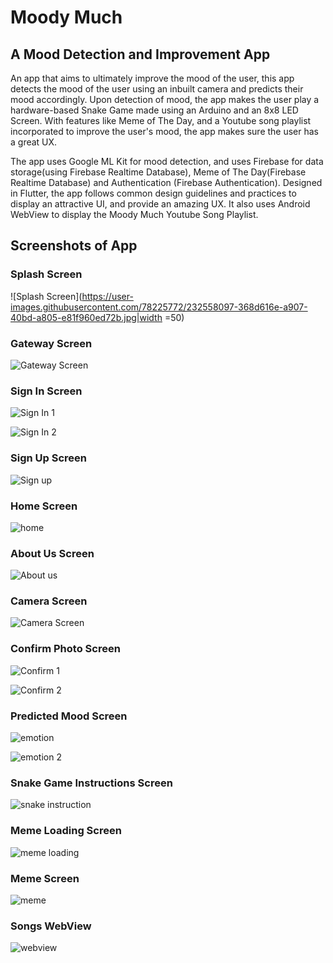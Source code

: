# Moody Much

## A Mood Detection and Improvement App

An app that aims to ultimately improve the mood of the user, this app detects the mood of the user using an inbuilt camera and predicts their mood accordingly. Upon detection of mood, the app makes the user play a hardware-based Snake Game made using an Arduino and an 8x8 LED Screen. With features like Meme of The Day, and a Youtube song playlist incorporated to improve the user's mood, the app makes sure the user has a great UX.

The app uses Google ML Kit for mood detection, and uses Firebase for data storage(using Firebase Realtime Database), Meme of The Day(Firebase Realtime Database) and Authentication (Firebase Authentication). Designed in Flutter, the app follows common design guidelines and practices to display an attractive UI, and provide an amazing UX. It also uses Android WebView to display the Moody Much Youtube Song Playlist.

## Screenshots of App

### Splash Screen

![Splash Screen](https://user-images.githubusercontent.com/78225772/232558097-368d616e-a907-40bd-a805-e81f960ed72b.jpg|width =50)

### Gateway Screen

![Gateway Screen](https://user-images.githubusercontent.com/78225772/232558300-3863643a-cd83-4adb-ba05-65a13c197cd4.jpg)

### Sign In Screen

![Sign In 1](https://user-images.githubusercontent.com/78225772/232558478-e1d09b77-ac60-4b48-b17b-2fc5f05af3a7.jpg)

![Sign In 2](https://user-images.githubusercontent.com/78225772/232558522-af366e6e-25bd-4192-9ff0-3861d1271c06.jpg)

### Sign Up Screen

![Sign up](https://user-images.githubusercontent.com/78225772/232558663-f64dc4c7-f6f4-45e7-b18f-e2fcf0057e64.jpg)

### Home Screen

![home](https://user-images.githubusercontent.com/78225772/232558783-429aa422-5141-4d17-bc50-3ceebf227879.jpg)

### About Us Screen

![About us](https://user-images.githubusercontent.com/78225772/232558942-6e1cdad2-7def-486c-a079-e4dad72a9ad4.jpg)

### Camera Screen

![Camera Screen](https://user-images.githubusercontent.com/78225772/232559127-5d881644-42ae-4f8d-b580-5a3dbf5943e8.jpg)

### Confirm Photo Screen

![Confirm 1](https://user-images.githubusercontent.com/78225772/232559297-78164f4a-23a6-4d7c-9a7a-8d702726634d.jpg)

![Confirm 2](https://user-images.githubusercontent.com/78225772/232559321-fe226e33-0531-471f-a788-17a05b47b6b9.jpg)

### Predicted Mood Screen

![emotion](https://user-images.githubusercontent.com/78225772/232559570-57d17558-eb47-49b6-a2d1-78b5b00291e5.jpg)

![emotion 2](https://user-images.githubusercontent.com/78225772/232559598-125dc9b1-51ae-45d5-ab01-ef8c140f4b96.jpg)

### Snake Game Instructions Screen

![snake instruction](https://user-images.githubusercontent.com/78225772/232559765-0f0c4579-74af-4668-aa55-9b31aba01b5c.jpg)

### Meme Loading Screen

![meme loading](https://user-images.githubusercontent.com/78225772/232559906-78120744-ea31-43b7-95fe-f05fb3bd1e27.jpg)

### Meme Screen

![meme](https://user-images.githubusercontent.com/78225772/232560062-472f00c1-8bdd-486a-8cc4-abf0d3e76205.jpg)

### Songs WebView

![webview](https://user-images.githubusercontent.com/78225772/232560518-644e5baa-fb54-4e56-9364-dbf45a5626b9.jpg)








